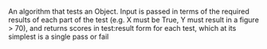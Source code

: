 An algorithm that tests an Object.  Input is passed in terms of the required results of each part of the test (e.g. X must be True, Y must result in a figure > 70), and returns scores in test:result form for each test, which at its simplest is a single pass or fail 
